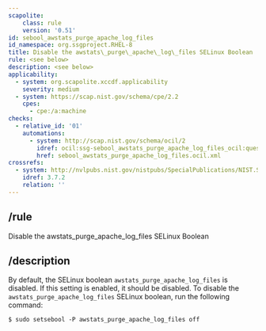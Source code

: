 ```yaml
---
scapolite:
    class: rule
    version: '0.51'
id: sebool_awstats_purge_apache_log_files
id_namespace: org.ssgproject.RHEL-8
title: Disable the awstats\_purge\_apache\_log\_files SELinux Boolean
rule: <see below>
description: <see below>
applicability:
  - system: org.scapolite.xccdf.applicability
    severity: medium
  - system: https://scap.nist.gov/schema/cpe/2.2
    cpes:
      - cpe:/a:machine
checks:
  - relative_id: '01'
    automations:
      - system: http://scap.nist.gov/schema/ocil/2
        idref: ocil:ssg-sebool_awstats_purge_apache_log_files_ocil:questionnaire:1
        href: sebool_awstats_purge_apache_log_files.ocil.xml
crossrefs:
  - system: http://nvlpubs.nist.gov/nistpubs/SpecialPublications/NIST.SP.800-171.pdf
    idref: 3.7.2
    relation: ''
---
```



## /rule

Disable the awstats\_purge\_apache\_log\_files SELinux Boolean

## /description

By
default, the SELinux boolean `awstats_purge_apache_log_files` is
disabled. If this setting is enabled, it should be disabled. To disable
the `awstats_purge_apache_log_files` SELinux boolean, run the following
command:

``` 
$ sudo setsebool -P awstats_purge_apache_log_files off
```
